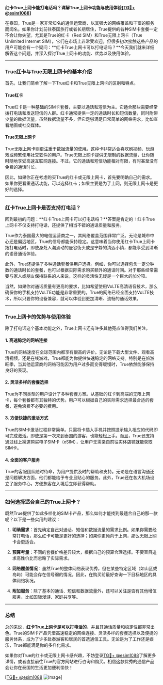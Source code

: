 **红卡True上网卡能打电话吗？详解True上网卡功能与使用体验[[TG💪+ @esim1088](https://t.me/s/esim1088)]**

在泰国，True是一家非常知名的通信运营商，以其强大的网络覆盖和丰富的服务而闻名。如果你计划前往泰国旅行或者长期居住，True提供的各种SIM卡套餐一定不会让你失望。尤其是True的红卡（Red SIM）和True无限上网卡（True Unlimited Internet SIM），它们在市场上非常受欢迎。但很多初次接触这些产品的用户可能会有一个疑问：**红卡True上网卡可以打电话吗？**今天我们就来详细解答这个问题，并深入探讨True上网卡的功能、优势以及使用体验。

---

### True红卡与True无限上网卡的基本介绍

首先，让我们简单了解一下True红卡和True无限上网卡的区别和特点。

#### True红卡
True红卡是一种基础的SIM卡套餐，主要以通话和短信为主。它适合那些需要经常拨打电话和发送短信的人群。红卡通常提供一定的通话时长和短信数量，同时附带少量的数据流量。虽然数据流量不多，但它足够满足日常简单的网络需求，比如查看地图或社交媒体。

#### True无限上网卡
True无限上网卡则更注重于数据流量的使用。这种卡非常适合喜欢刷视频、玩游戏或频繁使用社交软件的用户。True无限上网卡提供无限制的数据流量，让你随时随地享受高速互联网连接。不过，它的通话和短信功能相对有限，有时甚至没有免费的通话时长。

因此，如果你正在考虑购买True的红卡或无限上网卡，首先要明确自己的需求。如果你更看重通话功能，可以选择红卡；如果主要是为了上网，则无限上网卡是更好的选择。

---

### 红卡True上网卡是否支持打电话？

回到最初的问题：**红卡True上网卡可以打电话吗？**答案是肯定的！红卡True上网卡不仅支持打电话，还提供了相当不错的通话质量和服务。

True作为泰国最大的电信运营商之一，其网络覆盖范围非常广泛。无论是城市中心还是偏远地区，True的信号都能保持稳定。这意味着当你使用红卡True上网卡拨打电话时，即使身处人潮涌动的曼谷街头或是宁静的清迈小镇，都能享受到清晰的语音通话体验。

此外，True还提供了多种通话套餐供用户选择。例如，你可以选择包含一定分钟数的通话时长的套餐，也可以根据实际需求购买额外的通话时间。对于那些经常需要与家人或朋友保持联系的人来说，这样的灵活性无疑是一个巨大的加分项。

当然，如果你对通话质量有更高的要求，比如希望使用VoLTE高清语音技术，那么确保你的手机支持VoLTE功能是非常重要的。True的网络已经全面支持VoLTE技术，所以只要你的设备兼容，就可以体验到更加清晰、流畅的通话效果。

---

### True上网卡的优势与使用体验

除了打电话这个基本功能之外，True上网卡还有许多其他亮点值得我们关注。

#### 1. 高速稳定的网络连接
True的网络速度在全球范围内都享有很高的评价。无论是下载大型文件、观看高清视频，还是在线游戏，True都能为你提供快速稳定的网络支持。特别是在旅游旺季，当其他运营商的网络可能因为用户过多而变得缓慢时，True依然能够保持良好的表现。

#### 2. 灵活多样的套餐选择
True为不同类型的用户设计了多种套餐方案。从基础的红卡到高端的无限上网卡，每个套餐都有其独特的优势。用户可以根据自己的实际需求选择最合适的套餐，避免浪费不必要的费用。

#### 3. 方便快捷的激活方式
True的SIM卡激活过程非常简单。只需将卡插入手机并按照提示输入相应的代码即可完成激活。即使是第一次来到泰国的游客，也能轻松上手。而且，True还支持通过线上渠道购买电子SIM卡（eSIM），让用户无需亲自前往实体店铺就能获取SIM卡。

#### 4. 全面的客户服务
True的客服团队随时待命，为用户提供及时的帮助和支持。无论是在语言沟通还是问题解决方面，他们都能给予专业且贴心的服务。此外，True还在各大机场设立了服务中心，方便旅客在入境后立即获得帮助。

---

### 如何选择适合自己的True上网卡？

既然True提供了如此多样化的SIM卡产品，那么如何才能找到最适合自己的那一款呢？以下是一些实用的建议：

1. **明确需求**：首先确定自己对通话、短信和数据流量的需求比例。如果你需要经常打电话，那么红卡可能是更好的选择；如果你更倾向于上网，那么无限上网卡会更适合。
   
2. **预算考量**：不同的套餐价格差异较大，根据自己的预算合理选择。不要盲目追求高性价比而忽略了实际需求。

3. **网络覆盖情况**：虽然True的整体网络表现优秀，但在某些特定区域（如山区或岛屿）可能会存在信号弱的情况。因此，在购买前最好查询一下目标地区的具体网络状况。

4. **附加服务**：除了基本的通话、短信和数据流量外，还可以关注是否有其他增值服务，比如国际漫游、家庭共享等。

---

### 总结

总的来说，**红卡True上网卡是可以打电话的**，并且其通话质量和稳定性都非常出色。True的SIM卡产品凭借高速稳定的网络连接、灵活多样的套餐选择以及便捷的服务体系，成为了许多赴泰游客和居民的首选通信工具。无论是为了工作还是娱乐，True都能满足你的多样化需求。

如果你对True的红卡或无限上网卡感兴趣，不妨登录[TG💪+ @esim1088](https://t.me/s/esim1088)了解更多详情，或者直接前往True的官方网站进行咨询和购买。相信这款优秀的通信产品会让你在泰国的生活更加便利愉快！

[[TG💪+ @esim1088](https://t.me/s/esim1088) ![Image](https://i.postimg.cc/4NQfJmqS/Snipaste-2025-05-13-00-14-12.png)]